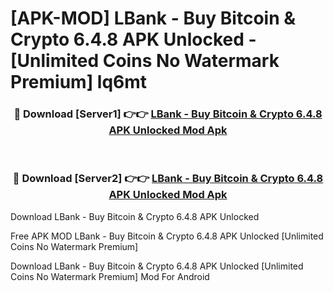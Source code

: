 # [APK-MOD] LBank - Buy Bitcoin & Crypto 6.4.8 APK Unlocked - [Unlimited Coins No Watermark Premium] lq6mt



<div align="center">
<h3>🔴 Download [Server1] 👉👉 <a href="https://momento.my/?title=LBank_-_Buy_Bitcoin_&_Crypto_6.4.8_APK_Unlocked">LBank - Buy Bitcoin & Crypto 6.4.8 APK Unlocked Mod Apk</a></h3><br>

<h3>🔴 Download [Server2] 👉👉 <a href="https://momento.my/?title=LBank_-_Buy_Bitcoin_&_Crypto_6.4.8_APK_Unlocked">LBank - Buy Bitcoin & Crypto 6.4.8 APK Unlocked Mod Apk</a></h3>
</div>



Download LBank - Buy Bitcoin & Crypto 6.4.8 APK Unlocked 

Free APK MOD LBank - Buy Bitcoin & Crypto 6.4.8 APK Unlocked [Unlimited Coins No Watermark Premium]

Download LBank - Buy Bitcoin & Crypto 6.4.8 APK Unlocked [Unlimited Coins No Watermark Premium] Mod For Android
